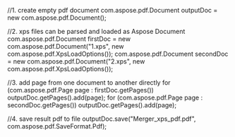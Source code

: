 
//1. create empty pdf document
com.aspose.pdf.Document outputDoc = new com.aspose.pdf.Document();

//2. xps files can be parsed and loaded as Aspose Document
com.aspose.pdf.Document firstDoc = new com.aspose.pdf.Document("1.xps", new com.aspose.pdf.XpsLoadOptions());
com.aspose.pdf.Document secondDoc = new com.aspose.pdf.Document("2.xps", new com.aspose.pdf.XpsLoadOptions());

//3. add page from one document to another directly
for (com.aspose.pdf.Page page : firstDoc.getPages())
    outputDoc.getPages().add(page);
for (com.aspose.pdf.Page page : secondDoc.getPages())
    outputDoc.getPages().add(page);

//4. save result pdf to file
outputDoc.save("Merger_xps_pdf.pdf", com.aspose.pdf.SaveFormat.Pdf);
